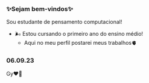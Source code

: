 ### ✨Sejam bem-vindos✨
Sou estudante de pensamento computacional! 
* 🌬️ Estou cursando o primeiro ano do ensino médio!
     * Aqui no meu perfil postarei meus trabalhos🫀
 ### 06.09.23
  Gy❤️‍🔥

